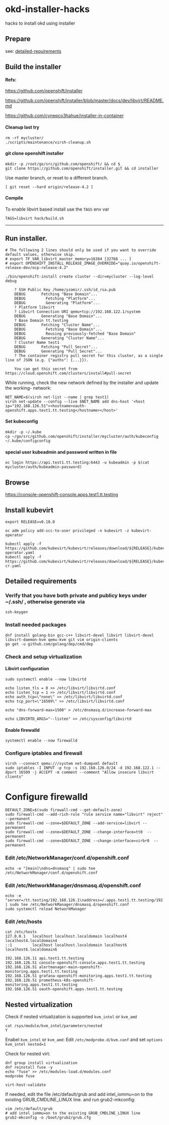# okd-installer-hacks
hacks to install okd using installer

## Prepare

see: [detailed-requirements](#detailed-requirements)

## Build the installer

#### Refs:

https://github.com/openshift/installer

https://github.com/openshift/installer/blob/master/docs/dev/libvirt/README.md

https://github.com/cynepco3hahue/installer-in-container

#### Cleanup last try
```
rm -rf mycluster/
./scripts/maintenance/virsh-cleanup.sh
```
#### git clone openshift installer
```
mkdir -p /root/go/src/github.com/openshift/ && cd $_
git clone https://github.com/openshift/installer.git && cd installer
```
Use master branch, or reset to a different branch.
```
[ git reset --hard origin/release-4.2 ]
```

#### Compile

To enable libvirt based install use the `TAGS` env var
```
TAGS=libvirt hack/build.sh
```
-------------------------------------------

## Run installer.
```
# The following 2 lines should only be used if you want to override default values, otherwise skip.
# export TF_VAR_libvirt_master_memory=16384 [32768 ... ]
# export OPENSHIFT_INSTALL_RELEASE_IMAGE_OVERRIDE="quay.io/openshift-release-dev/ocp-release:4.2"

./bin/openshift-install create cluster --dir=mycluster --log-level debug

	? SSH Public Key /home/yzamir/.ssh/id_rsa.pub
	DEBUG       Fetching "Base Domain"...              
	DEBUG         Fetching "Platform"...               
	DEBUG         Generating "Platform"...             
	? Platform libvirt
	? Libvirt Connection URI qemu+tcp://192.168.122.1/system
	DEBUG       Generating "Base Domain"...            
	? Base Domain tt.testing
	DEBUG       Fetching "Cluster Name"...             
	DEBUG         Fetching "Base Domain"...            
	DEBUG         Reusing previously-fetched "Base Domain" 
	DEBUG       Generating "Cluster Name"...           
	? Cluster Name test1
	DEBUG       Fetching "Pull Secret"...              
	DEBUG       Generating "Pull Secret"...            
	? The container registry pull secret for this cluster, as a single line of JSON (e.g. {"auths": {...}}).

	You can get this secret from https://cloud.openshift.com/clusters/install#pull-secret
```

While running, check the new network defined by the installer and update the working-<uid> network:
```
NET_NAME=$(virsh net-list --name | grep test1)
virsh net-update --config --live $NET_NAME add dns-host '<host ip="192.168.126.51"><hostname>oauth-openshift.apps.test1.tt.testing</hostname></host>'
```

#### Set kubeconfig
```
mkdir -p ~/.kube
cp ~/go/src/github.com/openshift/installer/mycluster/auth/kubeconfig ~/.kube/configconfig
```

#### special user kubeadmin and password written in file
```
oc login https://api.test1.tt.testing:6443 -u kubeadmin -p $(cat mycluster/auth/kubeadmin-password)
```

## Browse
https://console-openshift-console.apps.test1.tt.testing

## Install kubevirt
```
export RELEASE=v0.18.0

oc adm policy add-scc-to-user privileged -n kubevirt -z kubevirt-operator
 
kubectl apply -f https://github.com/kubevirt/kubevirt/releases/download/${RELEASE}/kubevirt-operator.yaml
kubectl apply -f https://github.com/kubevirt/kubevirt/releases/download/${RELEASE}/kubevirt-cr.yaml

```

## Detailed requirements

### Verify that you have both private and publicy keys under ~/.ssh/ , otherwise generate via
```
ssh-keygen
```
### Install needed packages
```
dnf install golang-bin gcc-c++ libvirt-devel libvirt libvirt-devel libvirt-daemon-kvm qemu-kvm git vim origin-clients
go get -u github.com/golang/dep/cmd/dep
```
### Check and setup virtualization 

#### Libvirt configuration
```
sudo systemctl enable --now libvirtd

echo listen_tls = 0 >> /etc/libvirt/libvirtd.conf
echo listen_tcp = 1 >> /etc/libvirt/libvirtd.conf
echo auth_tcp=\"none\" >> /etc/libvirt/libvirtd.conf
echo tcp_port=\"16509\" >> /etc/libvirt/libvirtd.conf

echo "dns-forward-max=1500" > /etc/dnsmasq.d/increase-forward-max

echo LIBVIRTD_ARGS="--listen" >> /etc/sysconfig/libvirtd
```
#### Enable firewalld
```
systemctl enable --now firewalld
```
### Configure iptables and firewall
```
virsh --connect qemu:///system net-dumpxml default
sudo iptables -I INPUT -p tcp -s 192.168.126.0/24 -d 192.168.122.1 --dport 16509 -j ACCEPT -m comment --comment "Allow insecure libvirt clients"
```
# Configure firewalld
```
DEFAULT_ZONE=$(sudo firewall-cmd --get-default-zone)
sudo firewall-cmd --add-rich-rule "rule service name="libvirt" reject" --permanent
sudo firewall-cmd --zone=$DEFAULT_ZONE --add-service=libvirt --permanent
sudo firewall-cmd --zone=$DEFAULT_ZONE --change-interface=tt0  --permanent
sudo firewall-cmd --zone=$DEFAULT_ZONE --change-interface=virbr0  --permanent
```

### Edit /etc/NetworkManager/conf.d/openshift.conf
`echo -e "[main]\ndns=dnsmasq" | sudo tee /etc/NetworkManager/conf.d/openshift.conf`

### Edit /etc/NetworkManager/dnsmasq.d/openshift.conf 
```
echo -e "server=/tt.testing/192.168.126.1\naddress=/.apps.test1.tt.testing/192.168.126.51" | sudo tee /etc/NetworkManager/dnsmasq.d/openshift.conf
sudo systemctl reload NetworkManager
```

### Edit /etc/hosts
```
cat /etc/hosts
127.0.0.1   localhost localhost.localdomain localhost4 localhost4.localdomain4
::1         localhost localhost.localdomain localhost6 localhost6.localdomain6

192.168.126.11 api.test1.tt.testing
192.168.126.51 console-openshift-console.apps.test1.tt.testing
192.168.126.51 alertmanager-main-openshift-monitoring.apps.test1.tt.testing
192.168.126.51 grafana-openshift-monitoring.apps.test1.tt.testing
192.168.126.51 prometheus-k8s-openshift-monitoring.apps.test1.tt.testing
192.168.126.51 oauth-openshift.apps.test1.tt.testing
```

## Nested virtualization
Check if nested virtualization is supported `kvm_intel` or `kvm_amd`
```
cat /sys/module/kvm_intel/parameters/nested
Y
```

Enabel `kvm_intel` or `kvm_amd`:
Edit `/etc/modprobe.d/kvm.conf` and set `options kvm_intel nested=1`

Check for nested virt:
```
dnf group install virtualization
dnf reinstall fuse -y
echo "fuse" >> /etc/modules-load.d/modules.conf
modprobe fuse

virt-host-validate
```
If needed, edit the file /etc/default/grub and add intel_iommu=on to the existing GRUB_CMDLINE_LINUX line. and run grub2-mkconfig:
```
vim /etc/default/grub
# add intel_iommu=on to the existing GRUB_CMDLINE_LINUX line
grub2-mkconfig -o /boot/grub2/grub.cfg
```
